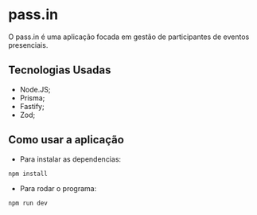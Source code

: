 # pass.in
O pass.in é uma aplicação focada em gestão de participantes de eventos presenciais.
## Tecnologias Usadas
- Node.JS;
- Prisma;
- Fastify;
- Zod;
## Como usar a aplicação
- Para instalar as dependencias:
```
npm install
```
- Para rodar o programa:
```
npm run dev
```